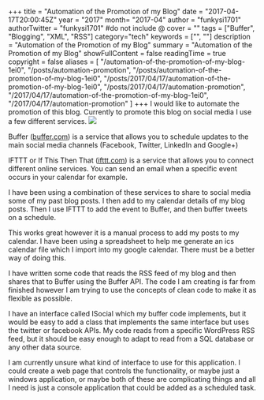 +++
title = "Automation of the Promotion of my Blog"
date = "2017-04-17T20:00:45Z"
year = "2017"
month= "2017-04"
author = "funkysi1701"
authorTwitter = "funkysi1701" #do not include @
cover = ""
tags = ["Buffer", "Blogging", "XML",  "RSS"]
category="tech"
keywords = ["", ""]
description =  "Automation of the Promotion of my Blog"
summary = "Automation of the Promotion of my Blog"
showFullContent = false
readingTime = true
copyright = false
aliases = [
    "/automation-of-the-promotion-of-my-blog-1ei0",
    "/posts/automation-promotion",
    "/posts/automation-of-the-promotion-of-my-blog-1ei0",
    "/posts/2017/04/17/automation-of-the-promotion-of-my-blog-1ei0",
    "/posts/2017/04/17/automation-promotion",
    "/2017/04/17/automation-of-the-promotion-of-my-blog-1ei0",
    "/2017/04/17/automation-promotion"
]
+++
I would like to automate the promotion of this blog. Currently to promote this blog on social media I use a few different services.
![](https://storageaccountblog9f5d.blob.core.windows.net/blazor/wp-content/uploads/2017/04/img-buffer-illustration-hub-960@2x.png?w=1780&ssl=1)

Buffer ([buffer.com](https://buffer.com)) is a service that allows you to schedule updates to the main social media channels (Facebook, Twitter, LinkedIn and Google+)

IFTTT or If This Then That ([ifttt.com](https://ifttt.com)) is a service that allows you to connect different online services. You can send an email when a specific event occurs in your calendar for example.

I have been using a combination of these services to share to social media some of my past blog posts. I then add to my calendar details of my blog posts. Then I use IFTTT to add the event to Buffer, and then buffer tweets on a schedule.

This works great however it is a manual process to add my posts to my calendar. I have been using a spreadsheet to help me generate an ics calendar file which I import into my google calendar. There must be a better way of doing this.

I have written some code that reads the RSS feed of my blog and then shares that to Buffer using the Buffer API. The code I am creating is far from finished however I am trying to use the concepts of clean code to make it as flexible as possible.

I have an interface called ISocial which my buffer code implements, but it would be easy to add a class that implements the same interface but uses the twitter or facebook APIs. My code reads from a specific WordPress RSS feed, but it should be easy enough to adapt to read from a SQL database or any other data source.

I am currently unsure what kind of interface to use for this application. I could create a web page that controls the functionality, or maybe just a windows application, or maybe both of these are complicating things and all I need is just a console application that could be added as a scheduled task.